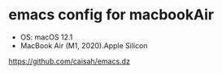 # emacs config for macbookAir

* OS: macOS 12.1
* MacBook Air (M1, 2020).Apple Silicon

https://github.com/caisah/emacs.dz
